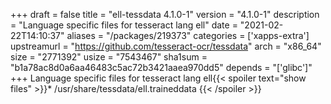 +++
draft = false
title = "ell-tessdata 4.1.0-1"
version = "4.1.0-1"
description = "Language specific files for tesseract lang ell"
date = "2021-02-22T14:10:37"
aliases = "/packages/219373"
categories = ['xapps-extra']
upstreamurl = "https://github.com/tesseract-ocr/tessdata"
arch = "x86_64"
size = "2771392"
usize = "7543467"
sha1sum = "b1a78ac8d0a6aa46483c5ac72b3421aaea970dd5"
depends = "['glibc']"
+++
Language specific files for tesseract lang ell{{< spoiler text="show files" >}}* /usr/share/tessdata/ell.traineddata
{{< /spoiler >}}